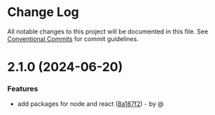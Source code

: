 # Change Log

All notable changes to this project will be documented in this file.
See [Conventional Commits](https://conventionalcommits.org) for commit guidelines.

# 2.1.0 (2024-06-20)

### Features

* add packages for node and react ([8a187f2](https://github.com/RodrigoAngeloValentini/eslint-essentials/commit/8a187f2ec5cb8888011bc655f6ff4839a2b173a8)) - by @
